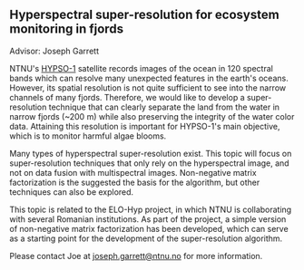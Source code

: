 Hyperspectral super-resolution for ecosystem monitoring in fjords
--
Advisor: Joseph Garrett  

NTNU's [HYPSO-1](https://www.ntnu.edu/web/smallsat/ntnu-smallsat-lab) satellite records images of the ocean in 120 spectral bands which can resolve many unexpected features in the earth's oceans. However, its spatial resolution is not quite sufficient to see into the narrow channels of many fjords. Therefore, we would like to develop a super-resolution technique that can clearly separate the land from the water in narrow fjords (~200 m) while also preserving the integrity of the water color data. Attaining this resolution is important for HYPSO-1's main objective, which is to monitor harmful algae blooms. 

Many types of hyperspectral super-resolution exist. This topic will focus on super-resolution techniques that only rely on the hyperspectral image, and not on data fusion with multispectral images. Non-negative matrix factorization is the suggested the basis for the algorithm, but other techniques can also be explored. 

This topic is related to the ELO-Hyp project, in which NTNU is collaborating with several Romanian institutions. As part of the project, a simple version of non-negative matrix factorization has been developed, which can serve as a starting point for the development of the super-resolution algorithm. 

Please contact Joe at joseph.garrett@ntnu.no for more information.